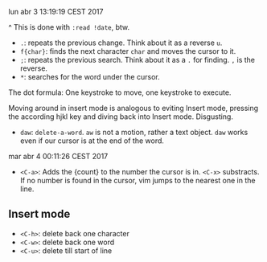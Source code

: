 lun abr  3 13:19:19 CEST 2017

^ This is done with `:read !date`, btw.

* `.`: repeats the previous change. Think about it as a reverse `u`.
* `f{char}`: finds the next character `char` and moves the cursor to it.
* `;`: repeats the previous search. Think about it as a `.` for finding.
`,` is the reverse. 
* `*`: searches for the word under the cursor.

The dot formula: One keystroke to move, one keystroke to execute.

Moving around in insert mode is analogous to eviting Insert mode, pressing
the according hjkl key and diving back into Insert mode. Disgusting.

* `daw`: `delete-a-word`. `aw` is not a motion, rather a text object. `daw` 
works even if our cursor is at the end of the word.

mar abr  4 00:11:26 CEST 2017

* `<C-a>`: Adds the {count} to the number the cursor is in. `<C-x>` substracts.
If no number is found in the cursor, vim jumps to the nearest one in the line.

## Insert mode

* `<C-h>`: delete back one character
* `<C-w>`: delete back one word
* `<C-u>`: delete till start of line
